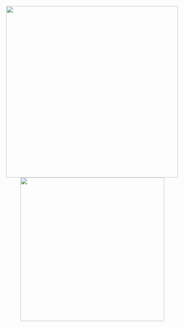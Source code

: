 

<p align="center">
  <a href="https://github.com/nedackland">
    <img src="https://github-readme-stats.vercel.app/api?username=nedackland&count_private=true&show_icons=true&theme=dark" width="460">
  </a>
  
  <a href="https://github.com/nedackland">
    <img src="https://github-readme-stats.vercel.app/api/top-langs/?username=nedackland&layout=compact&theme=dark&hide=stylus" width="385">
  </a>
</p>
